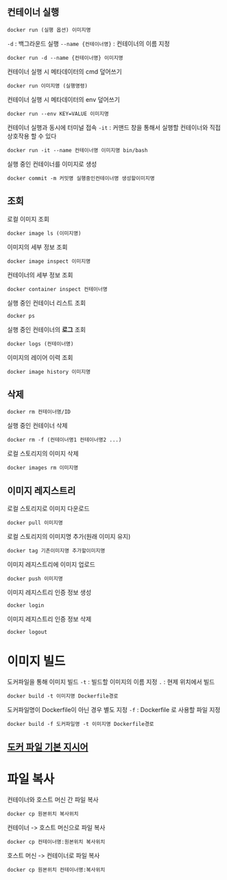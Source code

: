 ## 컨테이너 실행
```
docker run (실행 옵션) 이미지명
```

`-d` : 백그라운드 실행
`--name {컨테이너명}` : 컨테이너의 이름 지정
```
docker run -d --name {컨테이너명} 이미지명
```

컨테이너 실행 시 메타데이터의 cmd 덮어쓰기
```
docker run 이미지명 (실행명령)
```
컨테이너 실행 시 메타데이터의 env 덮어쓰기
```
docker run --env KEY=VALUE 이미지명
```

컨테이너 실행과 동시에 터미널 접속
`-it` : 커맨드 창을 통해서 실행할 컨테이너와 직접 상호작용 할 수 있다
```
docker run -it --name 컨테이너명 이미지명 bin/bash
```
실행 중인 컨테이너를 이미지로 생성
```
docker commit -m 커밋명 실행중인컨테이너명 생성할이미지명
```

## 조회
로컬 이미지 조회
```
docker image ls (이미지명)
```

이미지의 세부 정보 조회
```
docker image inspect 이미지명
```

컨테이너의 세부 정보 조회
```
docker container inspect 컨테이너명
```

실행 중인 컨테이너 리스트 조회
```
docker ps
```

실행 중인 컨테이너의 **로그** 조회
```
docker logs (컨테이너명)
```

이미지의 레이어 이력 조회
```
docker image history 이미지명
```
## 삭제
```
docker rm 컨테이너명/ID
```
실행 중인 컨테이너 삭제
```
docker rm -f (컨테이너명1 컨테이너명2 ...)
```

로컬 스토리지의 이미지 삭제
```
docker images rm 이미지명
```

## 이미지 레지스트리
로컬 스토리지로 이미지 다운로드
```
docker pull 이미지명
```
로컬 스토리지의 이미지명 추가(원래 이미지 유지)
```
docker tag 기존이미지명 추가할이미지명
```
이미지 레지스트리에 이미지 업로드
```
docker push 이미지명
```

이미지 레지스트리 인증 정보 생성
```
docker login
```

이미지 레지스트리 인증 정보 삭제
```
docker logout
```

# 이미지 빌드
도커파일을 통해 이미지 빌드
`-t` : 빌드할 이미지의 이름 지정
`.` : 현제 위치에서 빌드
```
docker build -t 이미지명 Dockerfile경로
```

도커파일명이 Dockerfile이 아닌 경우 별도 지정
`-f` : Dockerfile 로 사용할 파일 지정
```
docker build -f 도커파일명 -t 이미지명 Dockerfile경로
```

## [도커 파일 기본 지시어](<./Dockerfile 지시어.md>)

# 파일 복사
컨테이너와 호스트 머신 간 파일 복사
```
docker cp 원본위치 복사위치
```

컨테이너 -> 호스트 머신으로 파일 복사
```
docker cp 컨테이너명:원본위치 복사위치
```

호스트 머신 -> 컨테이너로 파일 복사
```
docker cp 원본위치 컨테이너명:복사위치
```


